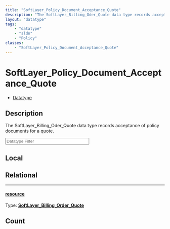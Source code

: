 ```yaml
---
title: "SoftLayer_Policy_Document_Acceptance_Quote"
description: "The SoftLayer_Billing_Oder_Quote data type records acceptance of policy documents for a quote."
layout: "datatype"
tags:
    - "datatype"
    - "sldn"
    - "Policy"
classes:
    - "SoftLayer_Policy_Document_Acceptance_Quote"
---
```


# SoftLayer_Policy_Document_Acceptance_Quote
<div id='service-datatype'>
    <ul id='sldn-reference-tabs'>
        <li id='datatype'> <a href='/reference/datatypes/SoftLayer_Policy_Document_Acceptance_Quote' >Datatype</a></li>
    </ul>
</div>

## Description 


The SoftLayer_Billing_Oder_Quote data type records acceptance of policy documents for a quote. 





<!-- Filer BEGIN -->
<div class="view-filters">
        <div class="clearfix">
            <div class="search-input-box">
                <input placeholder="Datatype Filter" onkeyup="titleSearch(inputId='prop-input', divId='properties', elementClass='prop-row')" 
                    type="text" id="prop-input" value="" size="30" maxlength="128" class="form-text">
            </div>
        </div>
</div>
<!-- Filer END -->

<div id="properties" class="content">
<div id="localProperties" class="prop-content" >

## Local
</div>
<!-- LOCAL PROPERTY END -->

<div id="relationalProperties"  class="prop-content" >

## Relational
<div class="prop-row">

-----
[resource]: #resource
#### [resource]
  
<span class="type-label">Type: </span>**<a href='/reference/datatypes/SoftLayer_Billing_Order_Quote'>SoftLayer_Billing_Order_Quote </a>**  



</div>

## Count
</div>


